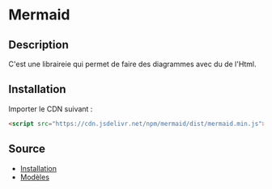 # Mermaid

## Description

C'est une libraireie qui permet de faire des diagrammes avec du de l'Html.

## Installation

Importer le CDN suivant :

```html
<script src="https://cdn.jsdelivr.net/npm/mermaid/dist/mermaid.min.js"></script>
```

## Source

* [Installation](https://mermaid-js.github.io/mermaid/#/./n00b-gettingStarted?id=requirements-for-the-mermaid-api)
* [Modèles](https://mermaid-js.github.io/mermaid/#/)
